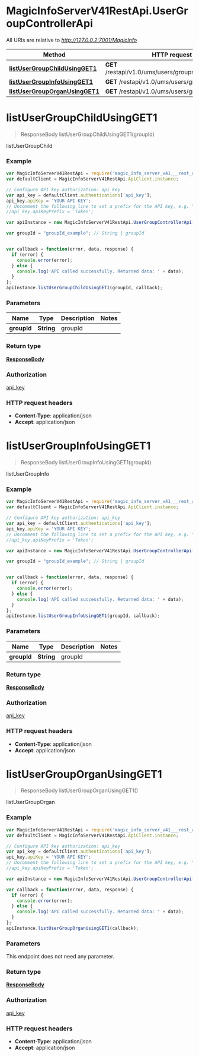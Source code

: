 # MagicInfoServerV41RestApi.UserGroupControllerApi

All URIs are relative to *http://127.0.0.2:7001/MagicInfo*

Method | HTTP request | Description
------------- | ------------- | -------------
[**listUserGroupChildUsingGET1**](UserGroupControllerApi.md#listUserGroupChildUsingGET1) | **GET** /restapi/v1.0/ums/users/groups/{groupId}/child | listUserGroupChild
[**listUserGroupInfoUsingGET1**](UserGroupControllerApi.md#listUserGroupInfoUsingGET1) | **GET** /restapi/v1.0/ums/users/groups/{groupId} | listUserGroupInfo
[**listUserGroupOrganUsingGET1**](UserGroupControllerApi.md#listUserGroupOrganUsingGET1) | **GET** /restapi/v1.0/ums/users/groups | listUserGroupOrgan


<a name="listUserGroupChildUsingGET1"></a>
# **listUserGroupChildUsingGET1**
> ResponseBody listUserGroupChildUsingGET1(groupId)

listUserGroupChild

### Example
```javascript
var MagicInfoServerV41RestApi = require('magic_info_server_v41___rest_api');
var defaultClient = MagicInfoServerV41RestApi.ApiClient.instance;

// Configure API key authorization: api_key
var api_key = defaultClient.authentications['api_key'];
api_key.apiKey = 'YOUR API KEY';
// Uncomment the following line to set a prefix for the API key, e.g. "Token" (defaults to null)
//api_key.apiKeyPrefix = 'Token';

var apiInstance = new MagicInfoServerV41RestApi.UserGroupControllerApi();

var groupId = "groupId_example"; // String | groupId


var callback = function(error, data, response) {
  if (error) {
    console.error(error);
  } else {
    console.log('API called successfully. Returned data: ' + data);
  }
};
apiInstance.listUserGroupChildUsingGET1(groupId, callback);
```

### Parameters

Name | Type | Description  | Notes
------------- | ------------- | ------------- | -------------
 **groupId** | **String**| groupId | 

### Return type

[**ResponseBody**](ResponseBody.md)

### Authorization

[api_key](../README.md#api_key)

### HTTP request headers

 - **Content-Type**: application/json
 - **Accept**: application/json

<a name="listUserGroupInfoUsingGET1"></a>
# **listUserGroupInfoUsingGET1**
> ResponseBody listUserGroupInfoUsingGET1(groupId)

listUserGroupInfo

### Example
```javascript
var MagicInfoServerV41RestApi = require('magic_info_server_v41___rest_api');
var defaultClient = MagicInfoServerV41RestApi.ApiClient.instance;

// Configure API key authorization: api_key
var api_key = defaultClient.authentications['api_key'];
api_key.apiKey = 'YOUR API KEY';
// Uncomment the following line to set a prefix for the API key, e.g. "Token" (defaults to null)
//api_key.apiKeyPrefix = 'Token';

var apiInstance = new MagicInfoServerV41RestApi.UserGroupControllerApi();

var groupId = "groupId_example"; // String | groupId


var callback = function(error, data, response) {
  if (error) {
    console.error(error);
  } else {
    console.log('API called successfully. Returned data: ' + data);
  }
};
apiInstance.listUserGroupInfoUsingGET1(groupId, callback);
```

### Parameters

Name | Type | Description  | Notes
------------- | ------------- | ------------- | -------------
 **groupId** | **String**| groupId | 

### Return type

[**ResponseBody**](ResponseBody.md)

### Authorization

[api_key](../README.md#api_key)

### HTTP request headers

 - **Content-Type**: application/json
 - **Accept**: application/json

<a name="listUserGroupOrganUsingGET1"></a>
# **listUserGroupOrganUsingGET1**
> ResponseBody listUserGroupOrganUsingGET1()

listUserGroupOrgan

### Example
```javascript
var MagicInfoServerV41RestApi = require('magic_info_server_v41___rest_api');
var defaultClient = MagicInfoServerV41RestApi.ApiClient.instance;

// Configure API key authorization: api_key
var api_key = defaultClient.authentications['api_key'];
api_key.apiKey = 'YOUR API KEY';
// Uncomment the following line to set a prefix for the API key, e.g. "Token" (defaults to null)
//api_key.apiKeyPrefix = 'Token';

var apiInstance = new MagicInfoServerV41RestApi.UserGroupControllerApi();

var callback = function(error, data, response) {
  if (error) {
    console.error(error);
  } else {
    console.log('API called successfully. Returned data: ' + data);
  }
};
apiInstance.listUserGroupOrganUsingGET1(callback);
```

### Parameters
This endpoint does not need any parameter.

### Return type

[**ResponseBody**](ResponseBody.md)

### Authorization

[api_key](../README.md#api_key)

### HTTP request headers

 - **Content-Type**: application/json
 - **Accept**: application/json

